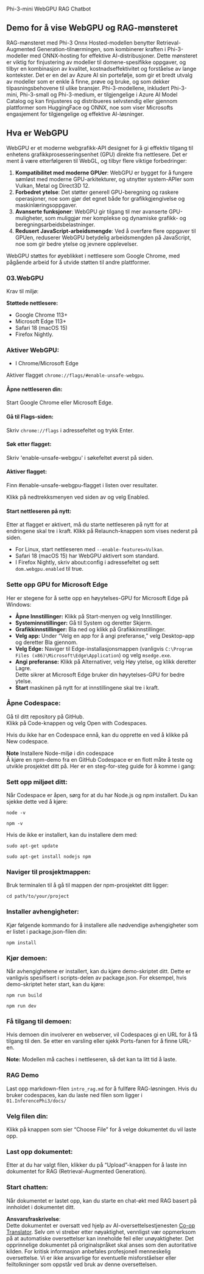 <!--
CO_OP_TRANSLATOR_METADATA:
{
  "original_hash": "4aac6b8a5dcbbe9a32b47be30340cac2",
  "translation_date": "2025-07-16T17:18:30+00:00",
  "source_file": "code/08.RAG/rag_webgpu_chat/README.md",
  "language_code": "no"
}
-->
Phi-3-mini WebGPU RAG Chatbot

## Demo for å vise WebGPU og RAG-mønsteret
RAG-mønsteret med Phi-3 Onnx Hosted-modellen benytter Retrieval-Augmented Generation-tilnærmingen, som kombinerer kraften i Phi-3-modeller med ONNX-hosting for effektive AI-distribusjoner. Dette mønsteret er viktig for finjustering av modeller til domene-spesifikke oppgaver, og tilbyr en kombinasjon av kvalitet, kostnadseffektivitet og forståelse av lange kontekster. Det er en del av Azure AI sin portefølje, som gir et bredt utvalg av modeller som er enkle å finne, prøve og bruke, og som dekker tilpasningsbehovene til ulike bransjer. Phi-3-modellene, inkludert Phi-3-mini, Phi-3-small og Phi-3-medium, er tilgjengelige i Azure AI Model Catalog og kan finjusteres og distribueres selvstendig eller gjennom plattformer som HuggingFace og ONNX, noe som viser Microsofts engasjement for tilgjengelige og effektive AI-løsninger.

## Hva er WebGPU
WebGPU er et moderne webgrafikk-API designet for å gi effektiv tilgang til enhetens grafikkprosesseringsenhet (GPU) direkte fra nettlesere. Det er ment å være etterfølgeren til WebGL, og tilbyr flere viktige forbedringer:

1. **Kompatibilitet med moderne GPUer**: WebGPU er bygget for å fungere sømløst med moderne GPU-arkitekturer, og utnytter system-APIer som Vulkan, Metal og Direct3D 12.
2. **Forbedret ytelse**: Det støtter generell GPU-beregning og raskere operasjoner, noe som gjør det egnet både for grafikkgjengivelse og maskinlæringsoppgaver.
3. **Avanserte funksjoner**: WebGPU gir tilgang til mer avanserte GPU-muligheter, som muliggjør mer komplekse og dynamiske grafikk- og beregningsarbeidsbelastninger.
4. **Redusert JavaScript-arbeidsmengde**: Ved å overføre flere oppgaver til GPUen, reduserer WebGPU betydelig arbeidsmengden på JavaScript, noe som gir bedre ytelse og jevnere opplevelser.

WebGPU støttes for øyeblikket i nettlesere som Google Chrome, med pågående arbeid for å utvide støtten til andre plattformer.

### 03.WebGPU
Krav til miljø:

**Støttede nettlesere:**  
- Google Chrome 113+  
- Microsoft Edge 113+  
- Safari 18 (macOS 15)  
- Firefox Nightly.

### Aktiver WebGPU:

- I Chrome/Microsoft Edge

Aktiver flagget `chrome://flags/#enable-unsafe-webgpu`.

#### Åpne nettleseren din:
Start Google Chrome eller Microsoft Edge.

#### Gå til Flags-siden:
Skriv `chrome://flags` i adressefeltet og trykk Enter.

#### Søk etter flagget:
Skriv 'enable-unsafe-webgpu' i søkefeltet øverst på siden.

#### Aktiver flagget:
Finn #enable-unsafe-webgpu-flagget i listen over resultater.

Klikk på nedtrekksmenyen ved siden av og velg Enabled.

#### Start nettleseren på nytt:

Etter at flagget er aktivert, må du starte nettleseren på nytt for at endringene skal tre i kraft. Klikk på Relaunch-knappen som vises nederst på siden.

- For Linux, start nettleseren med `--enable-features=Vulkan`.
- Safari 18 (macOS 15) har WebGPU aktivert som standard.
- I Firefox Nightly, skriv about:config i adressefeltet og sett `dom.webgpu.enabled` til true.

### Sette opp GPU for Microsoft Edge

Her er stegene for å sette opp en høyytelses-GPU for Microsoft Edge på Windows:

- **Åpne Innstillinger:** Klikk på Start-menyen og velg Innstillinger.
- **Systeminnstillinger:** Gå til System og deretter Skjerm.
- **Grafikkinnstillinger:** Bla ned og klikk på Grafikkinnstillinger.
- **Velg app:** Under “Velg en app for å angi preferanse,” velg Desktop-app og deretter Bla gjennom.
- **Velg Edge:** Naviger til Edge-installasjonsmappen (vanligvis `C:\Program Files (x86)\Microsoft\Edge\Application`) og velg `msedge.exe`.
- **Angi preferanse:** Klikk på Alternativer, velg Høy ytelse, og klikk deretter Lagre.  
Dette sikrer at Microsoft Edge bruker din høyytelses-GPU for bedre ytelse.  
- **Start** maskinen på nytt for at innstillingene skal tre i kraft.

### Åpne Codespace:
Gå til ditt repository på GitHub.  
Klikk på Code-knappen og velg Open with Codespaces.

Hvis du ikke har en Codespace ennå, kan du opprette en ved å klikke på New codespace.

**Note** Installere Node-miljø i din codespace  
Å kjøre en npm-demo fra en GitHub Codespace er en flott måte å teste og utvikle prosjektet ditt på. Her er en steg-for-steg guide for å komme i gang:

### Sett opp miljøet ditt:
Når Codespace er åpen, sørg for at du har Node.js og npm installert. Du kan sjekke dette ved å kjøre:  
```
node -v
```  
```
npm -v
```

Hvis de ikke er installert, kan du installere dem med:  
```
sudo apt-get update
```  
```
sudo apt-get install nodejs npm
```

### Naviger til prosjektmappen:
Bruk terminalen til å gå til mappen der npm-prosjektet ditt ligger:  
```
cd path/to/your/project
```

### Installer avhengigheter:
Kjør følgende kommando for å installere alle nødvendige avhengigheter som er listet i package.json-filen din:  

```
npm install
```

### Kjør demoen:
Når avhengighetene er installert, kan du kjøre demo-skriptet ditt. Dette er vanligvis spesifisert i scripts-delen av package.json. For eksempel, hvis demo-skriptet heter start, kan du kjøre:  

```
npm run build
```  
```
npm run dev
```

### Få tilgang til demoen:
Hvis demoen din involverer en webserver, vil Codespaces gi en URL for å få tilgang til den. Se etter en varsling eller sjekk Ports-fanen for å finne URL-en.

**Note:** Modellen må caches i nettleseren, så det kan ta litt tid å laste.

### RAG Demo
Last opp markdown-filen `intro_rag.md` for å fullføre RAG-løsningen. Hvis du bruker codespaces, kan du laste ned filen som ligger i `01.InferencePhi3/docs/`

### Velg filen din:
Klikk på knappen som sier “Choose File” for å velge dokumentet du vil laste opp.

### Last opp dokumentet:
Etter at du har valgt filen, klikker du på “Upload”-knappen for å laste inn dokumentet for RAG (Retrieval-Augmented Generation).

### Start chatten:
Når dokumentet er lastet opp, kan du starte en chat-økt med RAG basert på innholdet i dokumentet ditt.

**Ansvarsfraskrivelse**:  
Dette dokumentet er oversatt ved hjelp av AI-oversettelsestjenesten [Co-op Translator](https://github.com/Azure/co-op-translator). Selv om vi streber etter nøyaktighet, vennligst vær oppmerksom på at automatiske oversettelser kan inneholde feil eller unøyaktigheter. Det opprinnelige dokumentet på originalspråket skal anses som den autoritative kilden. For kritisk informasjon anbefales profesjonell menneskelig oversettelse. Vi er ikke ansvarlige for eventuelle misforståelser eller feiltolkninger som oppstår ved bruk av denne oversettelsen.